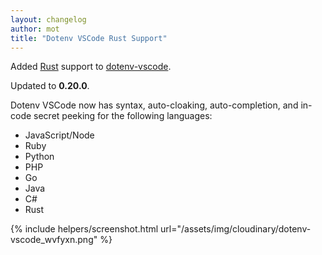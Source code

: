 ```yaml
---
layout: changelog
author: mot
title: "Dotenv VSCode Rust Support"
---
```


Added [Rust](https://www.rust-lang.org/) support to [dotenv-vscode](https://github.com/dotenv-org/dotenv-vscode).

Updated to <strong>0.20.0</strong>.

Dotenv VSCode now has syntax, auto-cloaking, auto-completion, and in-code secret peeking for the following languages:

* JavaScript/Node
* Ruby
* Python
* PHP
* Go
* Java
* C#
* Rust

{% include helpers/screenshot.html url="/assets/img/cloudinary/dotenv-vscode_wvfyxn.png" %}

